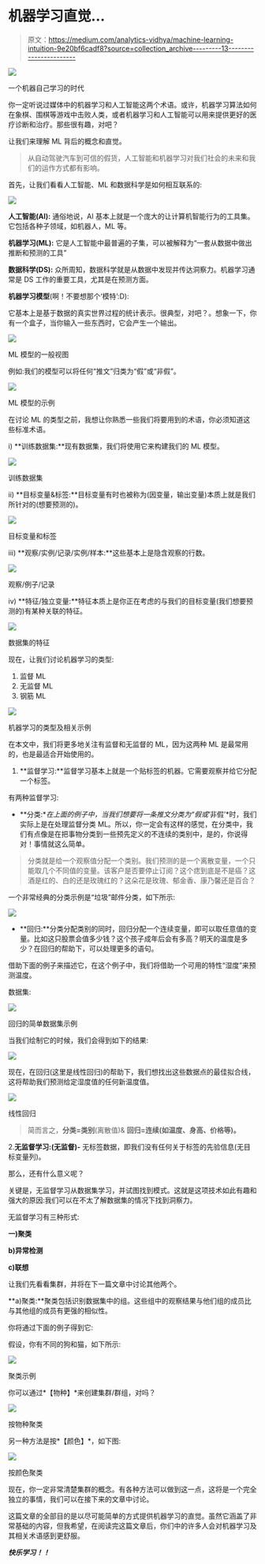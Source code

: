 # 机器学习直觉…

> 原文：<https://medium.com/analytics-vidhya/machine-learning-intuition-9e20bf6cadf8?source=collection_archive---------13----------------------->

![](img/685aca899efb56a707cf59435349e493.png)

一个机器自己学习的时代

你一定听说过媒体中的机器学习和人工智能这两个术语。或许，机器学习算法如何在象棋、围棋等游戏中击败人类，或者机器学习和人工智能可以用来提供更好的医疗诊断和治疗。那些很有趣，对吧？

让我们来理解 ML 背后的概念和直觉。

> 从自动驾驶汽车到可信的假货，人工智能和机器学习对我们社会的未来和我们的运作方式都有影响。

首先，让我们看看人工智能、ML 和数据科学是如何相互联系的:

![](img/09250d0ce88b1ef79515f8ed062a1701.png)

**人工智能(AI):** 通俗地说，AI 基本上就是一个庞大的让计算机智能行为的工具集。它包括各种子领域，如机器人，ML 等。

**机器学习(ML):** 它是人工智能中最普遍的子集，可以被解释为“一套从数据中做出推断和预测的工具”

**数据科学(DS):** 众所周知，数据科学就是从数据中发现并传达洞察力。机器学习通常是 DS 工作的重要工具，尤其是在预测方面。

**机器学习模型**(啊！不要想那个‘模特’:D):

它基本上是基于数据的真实世界过程的统计表示。很典型，对吧？。想象一下，你有一个盒子，当你输入一些东西时，它会产生一个输出。

![](img/a3d810feb91d9343bb720b8c2a1286cc.png)

ML 模型的一般视图

例如:我们的模型可以将任何“推文”归类为“假”或“非假”。

![](img/d7815e749089129ee9e825baf7ce388e.png)

ML 模型的示例

在讨论 ML 的类型之前，我想让你熟悉一些我们将要用到的术语，你必须知道这些标准术语。

i) **训练数据集:**现有数据集，我们将使用它来构建我们的 ML 模型。

![](img/24bb44c6d805651ae2ea381fee67bc02.png)

训练数据集

ii) **目标变量&标签:**目标变量有时也被称为(因变量，输出变量)本质上就是我们所针对的(想要预测的)。

![](img/86a81339862d7b60d15d1334e25961bb.png)

目标变量和标签

iii) **观察/实例/记录/实例/样本:**这些基本上是隐含观察的行数。

![](img/325eb92a6a64312b24d586450b03452c.png)

观察/例子/记录

iv) **特征/独立变量:**特征本质上是你正在考虑的与我们的目标变量(我们想要预测的)有某种关联的特征。

![](img/beef29b320f1c0860fed8cb3c7fa7778.png)

数据集的特征

现在，让我们讨论机器学习的类型:

1.  监督 ML
2.  无监督 ML
3.  钢筋 ML

![](img/6717effffd9464dbb770c1ea570a9ae1.png)

机器学习的类型及相关示例

在本文中，我们将更多地关注有监督和无监督的 ML，因为这两种 ML 是最常用的，也是最适合开始使用的。

1.  **监督学习:**监督学习基本上就是一个贴标签的机器。它需要观察并给它分配一个标签。

有两种监督学习:

*   **分类:**在上面的例子中，当我们想要将一条推文分类为“*假*或*‘非假’*时，我们实际上是在处理监督分类 ML。所以，你一定会有这样的感觉，在分类中，我们有点像是在把事物分类到一些预先定义的不连续的类别中，是的，你说得对！事情就这么简单。

> 分类就是给一个观察值分配一个类别。我们预测的是一个离散变量，一个只能取几个不同值的变量。该客户是否要停止订阅？这个痣到底是不是癌？这酒是红的、白的还是玫瑰红的？这朵花是玫瑰、郁金香、康乃馨还是百合？

一个非常经典的分类示例是“垃圾”邮件分类，如下所示:

![](img/6a1e1b44e1ca3b62a1889c7399d55e93.png)

*   **回归:**分类分配类别的同时，回归分配一个连续变量，即可以取任意值的变量。比如这只股票会值多少钱？这个孩子成年后会有多高？明天的温度是多少？在回归的帮助下，可以处理更多的语句。

借助下面的例子来描述它，在这个例子中，我们将借助一个可用的特性“湿度”来预测温度。

数据集:

![](img/f19f8fae6fe564a631243865acfe5612.png)

回归的简单数据集示例

当我们绘制它的时候，我们会得到如下的结果:

![](img/18840a4ffe241929100d5d0b14e2bca8.png)

现在，在回归(这里是线性回归)的帮助下，我们想找出这些数据点的最佳拟合线，这将帮助我们预测给定湿度值的任何新温度值。

![](img/e3cf53dba4b4cacc6f708bda03357294.png)

线性回归

> 简而言之，**分类=类别**(离散值)& **回归=连续(如温度、身高、价格等)。**

2.**无监督学习:(无监督)-** 无标签数据，即我们没有任何关于标签的先验信息(无目标变量列)。

那么，还有什么意义呢？

关键是，无监督学习从数据集学习，并试图找到模式。这就是这项技术如此有趣和强大的原因:我们可以在不太了解数据集的情况下找到洞察力。

无监督学习有三种形式:

**一)聚类**

**b)异常检测**

**c)联想**

让我们先看看集群，并将在下一篇文章中讨论其他两个。

**a)聚类:**聚类包括识别数据集中的组。这些组中的观察结果与他们组的成员比与其他组的成员有更强的相似性。

你将通过下面的例子得到它:

假设，你有不同的狗和猫，如下所示:

![](img/796bf982491a92706ddfad116b5abc9d.png)

聚类示例

你可以通过*【物种】*来创建集群/群组，对吗？

![](img/cdc8cb8382cd526f5748812318846c96.png)

按物种聚类

另一种方法是按*【颜色】*，如下图:

![](img/c1e43c27c7f070706c07d74cbf3d9f48.png)

按颜色聚类

现在，你一定非常清楚集群的概念。有各种方法可以做到这一点，这将是一个完全独立的事情，我们可以在接下来的文章中讨论。

这篇文章的全部目的是以尽可能简单的方式提供机器学习的直觉。虽然它涵盖了非常基础的内容，但我希望，在阅读完这篇文章后，你们中的许多人会对机器学习及其相关术语感到更舒服。

***快乐学习！！***